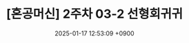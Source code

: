 ---
title: "[혼공머신] 2주차 03-2 선형회귀귀"
date: 2025-01-17 12:53:09 +0900
categories: [대외활동, 혼공학습단]
tags: [extracurricular, hongong, machinelearning, python]
use_math: true
---